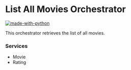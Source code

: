 # List All Movies Orchestrator
[![made-with-python](https://img.shields.io/badge/Made%20with-Python-1f425f.svg)](https://www.python.org/)

This orchestrator retrieves the list of all movies.

### Services
- Movie
- Rating
